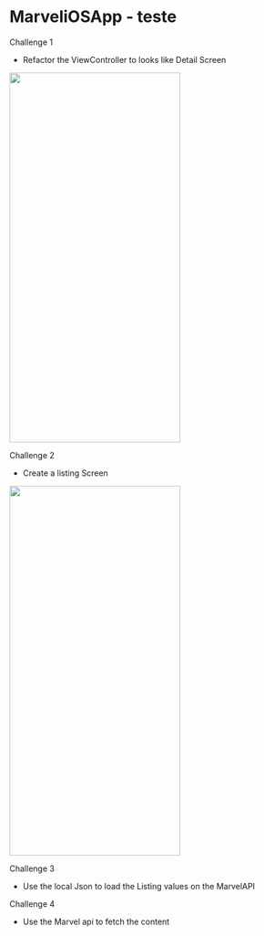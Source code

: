 # MarveliOSApp - teste

Challenge 1
- Refactor the ViewController to looks like Detail Screen

<img src=https://user-images.githubusercontent.com/16628784/171314916-a3050817-d512-453a-bbc2-363b831eeb7c.png width="300" height="648">


Challenge 2
- Create a listing Screen

<img src=https://user-images.githubusercontent.com/16628784/171315550-700ba1b1-1108-4b03-9a3a-f4d57f4a8be5.png width="300" height="648">

Challenge 3
- Use the local Json to load the Listing values on the MarvelAPI

Challenge 4
-  Use the Marvel api to fetch the content
